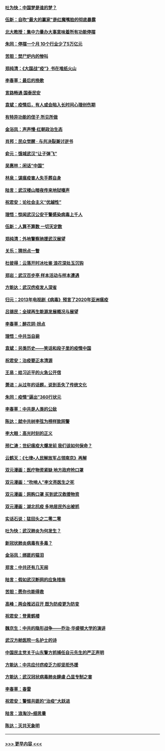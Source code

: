 #### [吐为快：中国梦是谁的梦？](../pages/nsc993/n11906564.md?t=03020631) 
#### [伍新：自吹“最大的赢家”是红魔嘴脸的彻底暴露](../pages/nsc993/n11906407.md?t=03020631) 
#### [北大教授：集中力量办大事意味着所有功能停摆](../pages/nsc993/n11904800.md?t=03020631) 
#### [朱同：停摆一个月 10个行业少了5万亿元](../pages/nsc993/n11904498.md?t=03020631) 
#### [苦胆：焚尸炉内的惨叫](../pages/nsc993/n11904479.md?t=03020631) 
#### [郑纯清：《大国战“疫”》书在堆纸火山](../pages/nsc993/n11904450.md?t=03020631) 
#### [李春草：最后的挽歌](../pages/nsc993/n11904441.md?t=03020631) 
#### [言路畅通 国泰民安](../pages/nsc993/n11904222.md?t=03020631) 
#### [袁斌：疫情后，有人或会陷入长时间心理创伤期](../pages/nsc993/n11901514.md?t=03020631) 
#### [有特异功能的侄子 所见所做](../pages/nsc993/n11901154.md?t=03020631) 
#### [金浴凤：声声慢‧红朝政治生态](../pages/nsc993/n11899553.md?t=03020631) 
#### [肖邦：民众觉醒 · 与共决裂兼讨逆书](../pages/nsc993/n11898435.md?t=03020631) 
#### [俞元：饿城武汉“让子弹飞”](../pages/nsc993/n11898344.md?t=03020631) 
#### [吴惠林：闲话“中国”](../pages/nsc993/n11898182.md?t=03020631) 
#### [林泉：谋瘟疫害人失手葬自身](../pages/nsc993/n11897892.md?t=03020631) 
#### [陆言：武汉楼山暗夜传来地狱嚎声](../pages/nsc993/n11897033.md?t=03020631) 
#### [祝君安：论社会主义“优越性”](../pages/nsc993/n11897005.md?t=03020631) 
#### [理悟：惊闻武汉公安干警感染病毒上千人](../pages/nsc993/n11896947.md?t=03020631) 
#### [伍新：人算不算数 一切天定数](../pages/nsc993/n11893372.md?t=03020631) 
#### [郑纯清：外地警察驰援武汉展望](../pages/nsc993/n11893115.md?t=03020631) 
#### [关乐：猜拐点一瞥](../pages/nsc993/n11893020.md?t=03020631) 
#### [杜彼得：云落开时冰吐鉴 浪花深处玉沉钩](../pages/nsc993/n11892107.md?t=03020631) 
#### [郑岩：武汉百步亭 样本活动与样本遭遇](../pages/nsc993/n11892310.md?t=03020631) 
#### [方能达：武汉疠疫发人深省](../pages/nsc993/n11891376.md?t=03020631) 
#### [归元：2013年电视剧《病毒》预言了2020年亚洲瘟疫](../pages/nsc993/n11891126.md?t=03020631) 
#### [吕锡民：全球再生能源发展概况与展望](../pages/nsc993/n11890613.md?t=03020631) 
#### [李春草：醉花阴·拐点](../pages/nsc993/n11890567.md?t=03020631) 
#### [理悟：中共当自毙](../pages/nsc993/n11890559.md?t=03020631) 
#### [袁斌：另类历史——笑话和段子里的疫情中国](../pages/nsc993/n11889243.md?t=03020631) 
#### [祝君安：治疫要正本清源](../pages/nsc993/n11889085.md?t=03020631) 
#### [王易：给习近平的火急公开信](../pages/nsc993/n11888225.md?t=03020631) 
#### [萧进：从过年的话题，说到丢失了传统文化](../pages/nsc993/n11887732.md?t=03020631) 
#### [朱同：疫情“逼出”360行状元](../pages/nsc993/n11887678.md?t=03020631) 
#### [李春草：中共是人类的公敌](../pages/nsc993/n11887656.md?t=03020631) 
#### [陈达：就中共树李弦为榜样致网警](../pages/nsc993/n11887625.md?t=03020631) 
#### [李大眼：高光时刻的正义](../pages/nsc993/n11887585.md?t=03020631) 
#### [邢仁涛：世纪瘟疫大爆发前 我们该如何保命？](../pages/nsc993/n11887535.md?t=03020631) 
#### [云鹤天：《七律▪人民解放军占领南京》再解](../pages/nsc993/n11887524.md?t=03020631) 
#### [双元漫画：医疗物资紧缺 地方政府抢口罩](../pages/nsc993/n11884744.md?t=03020631) 
#### [双元漫画：“吹哨人”李文亮医生之死](../pages/nsc993/n11884705.md?t=03020631) 
#### [双元漫画：网购口罩 买到武汉救援物资](../pages/nsc993/n11884670.md?t=03020631) 
#### [双元漫画：湖北抗疫 多地居民外出被抓](../pages/nsc993/n11884643.md?t=03020631) 
#### [实话石说：猛回头之二零二零](../pages/nsc993/n11883968.md?t=03020631) 
#### [吐为快：武汉肺炎为何发生？](../pages/nsc993/n11882180.md?t=03020631) 
#### [新冠状肺炎病毒有多毒？](../pages/nsc993/n11881790.md?t=03020631) 
#### [金浴凤：绑匪的猫泪](../pages/nsc993/n11880664.md?t=03020631) 
#### [郑言：中共还有几天闹](../pages/nsc993/n11880645.md?t=03020631) 
#### [陆言：假如武汉断网的应急措施](../pages/nsc993/n11880619.md?t=03020631) 
#### [苦胆：愿你也能得救](../pages/nsc993/n11880601.md?t=03020631) 
#### [高峰：两会推迟召开  既为防疫更为防变](../pages/nsc993/n11879977.md?t=03020631) 
#### [祝君安：登黄鹤楼](../pages/nsc993/n11880583.md?t=03020631) 
#### [魏京生：中共的隐形战争——乔治‧华盛顿大学的演讲](../pages/nsc993/n11879765.md?t=03020631) 
#### [武汉方舱医院一名护士的诗](../pages/nsc993/n11878480.md?t=03020631) 
#### [中国民主党关于山东警方抓捕任自元先生的严正声明](../pages/nsc993/n11877506.md?t=03020631) 
#### [方能达：中共应付疠疫乏力却坚拒外援](../pages/nsc993/n11877497.md?t=03020631) 
#### [方能达：武汉冠状病毒肺炎肆虐 凸显专制之害](../pages/nsc993/n11877475.md?t=03020631) 
#### [李春草：春雷](../pages/nsc993/n11876287.md?t=03020631) 
#### [祝君安：警惕共匪的“治疫”大跃进](../pages/nsc993/n11876084.md?t=03020631) 
#### [陆言：浪淘沙•细思量](../pages/nsc993/n11876071.md?t=03020631) 
#### [陈达：灭共天象明](../pages/nsc993/n11876063.md?t=03020631) 

----
#### [ >>> 更早内容 <<< ](../indexes/nsc993-earlier.md)
